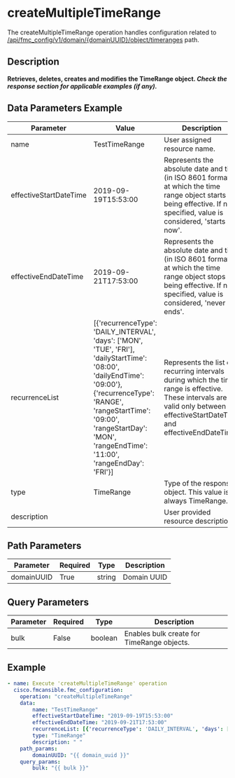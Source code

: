 # createMultipleTimeRange

The createMultipleTimeRange operation handles configuration related to [/api/fmc_config/v1/domain/{domainUUID}/object/timeranges](/paths//api/fmc_config/v1/domain/{domain_uuid}/object/timeranges.md) path.&nbsp;
## Description
**Retrieves, deletes, creates and modifies the TimeRange object. _Check the response section for applicable examples (if any)._**

## Data Parameters Example
| Parameter | Value | Description |
| --------- | -------- | -------- |
| name | TestTimeRange | User assigned resource name. |
| effectiveStartDateTime | 2019-09-19T15:53:00 | Represents the absolute date and time (in ISO 8601 format) at which the time range object starts being effective. If not specified, value is considered, 'starts now'. |
| effectiveEndDateTime | 2019-09-21T17:53:00 | Represents the absolute date and time (in ISO 8601 format) at which the time range object stops being effective. If not specified, value is considered, 'never ends'. |
| recurrenceList | [{'recurrenceType': 'DAILY_INTERVAL', 'days': ['MON', 'TUE', 'FRI'], 'dailyStartTime': '08:00', 'dailyEndTime': '09:00'}, {'recurrenceType': 'RANGE', 'rangeStartTime': '09:00', 'rangeStartDay': 'MON', 'rangeEndTime': '11:00', 'rangeEndDay': 'FRI'}] | Represents the list of recurring intervals during which the time range is effective. These intervals are valid only between effectiveStartDateTime and effectiveEndDateTime. |
| type | TimeRange | Type of the response object. This value is always TimeRange. |
| description |   | User provided resource description. |

## Path Parameters
| Parameter | Required | Type | Description |
| --------- | -------- | ---- | ----------- |
| domainUUID | True | string | Domain UUID |

## Query Parameters
| Parameter | Required | Type | Description |
| --------- | -------- | ---- | ----------- |
| bulk | False | boolean | Enables bulk create for TimeRange objects. |

## Example
```yaml
- name: Execute 'createMultipleTimeRange' operation
  cisco.fmcansible.fmc_configuration:
    operation: "createMultipleTimeRange"
    data:
        name: "TestTimeRange"
        effectiveStartDateTime: "2019-09-19T15:53:00"
        effectiveEndDateTime: "2019-09-21T17:53:00"
        recurrenceList: [{'recurrenceType': 'DAILY_INTERVAL', 'days': ['MON', 'TUE', 'FRI'], 'dailyStartTime': '08:00', 'dailyEndTime': '09:00'}, {'recurrenceType': 'RANGE', 'rangeStartTime': '09:00', 'rangeStartDay': 'MON', 'rangeEndTime': '11:00', 'rangeEndDay': 'FRI'}]
        type: "TimeRange"
        description: " "
    path_params:
        domainUUID: "{{ domain_uuid }}"
    query_params:
        bulk: "{{ bulk }}"

```
